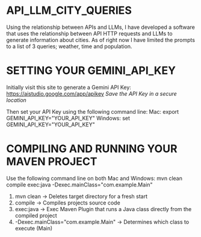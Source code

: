 # API_LLM_CITY_QUERIES
Using the relationship between APIs and LLMs, I have developed a software that uses the relationship between API HTTP requests and LLMs to generate information about cities. As of right now I have limited the prompts to a list of 3 queries; weather, time and population.

# SETTING YOUR GEMINI_API_KEY
Initially visit this site to generate a Gemini API Key: https://aistudio.google.com/app/apikey
*Save the API Key in a secure location*

Then set your API Key using the following command line:
Mac: export GEMINI_API_KEY="YOUR_API_KEY"
Windows: set GEMINI_API_KEY="YOUR_API_KEY"

# COMPILING AND RUNNING YOUR MAVEN PROJECT
Use the following command line on both Mac and Windows:
mvn clean compile exec:java -Dexec.mainClass="com.example.Main"

1. mvn clean -> Deletes target directory for a fresh start
2. compile -> Compiles projects source code
3. exec:java -> Exec Maven Plugin that runs a Java class directly from the compiled project
4. -Dexec.mainClass="com.example.Main" -> Determines which class to execute (Main) 
